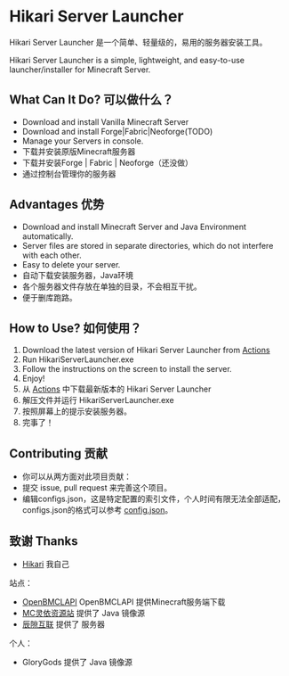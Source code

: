 # Hikari Server Launcher
Hikari Server Launcher 是一个简单、轻量级的，易用的服务器安装工具。

Hikari Server Launcher is a simple, lightweight, and easy-to-use launcher/installer for Minecraft Server.
## What Can It Do? 可以做什么？
- Download and install Vanilla Minecraft Server
- Download and install Forge|Fabric|Neoforge(TODO)
- Manage your Servers in console.
- 下载并安装原版Minecraft服务器
- 下载并安装Forge | Fabric | Neoforge（还没做）
- 通过控制台管理你的服务器
## Advantages 优势
- Download and install Minecraft Server and Java Environment automatically.
- Server files are stored in separate directories, which do not interfere with each other.
- Easy to delete your server.
- 自动下载安装服务器，Java环境
- 各个服务器文件存放在单独的目录，不会相互干扰。
- 便于删库跑路。
## How to Use? 如何使用？
1. Download the latest version of Hikari Server Launcher from [Actions](https://github.com/Hikari16665/HikariServerLauncher/actions)
2. Run HikariServerLauncher.exe
3. Follow the instructions on the screen to install the server.
4. Enjoy!
1. 从 [Actions](https://github.com/Hikari16665/HikariServerLauncher/actions) 中下载最新版本的 Hikari Server Launcher 
2. 解压文件并运行 HikariServerLauncher.exe
3. 按照屏幕上的提示安装服务器。
4. 完事了！
## Contributing 贡献
- 你可以从两方面对此项目贡献：
- 提交 issue, pull request 来完善这个项目。
- 编辑configs.json，这是特定配置的索引文件，个人时间有限无法全部适配，configs.json的格式可以参考 [config.json](https://github.com/Hikari16665/HikariServerLauncher/blob/main/configs.json)。

## 致谢 Thanks
- [Hikari](https://github.com/Hikari16665) 我自己

站点：
- [OpenBMCLAPI](https://github.com/bangbang93/openbmclapi) OpenBMCLAPI 提供Minecraft服务端下载
- [MC灵依资源站](https://mcres.cn/) 提供了 Java 镜像源
- [辰隙互联](https://www.singsi.cn) 提供了 服务器

个人：
- GloryGods 提供了 Java 镜像源
